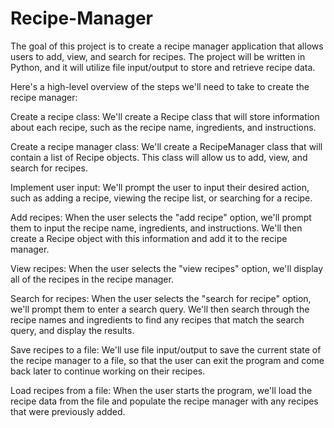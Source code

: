 # Recipe-Manager

The goal of this project is to create a recipe manager application that allows users to add, view, and search for recipes. The project will be written in Python, and it will utilize file input/output to store and retrieve recipe data.

Here's a high-level overview of the steps we'll need to take to create the recipe manager:

Create a recipe class: We'll create a Recipe class that will store information about each recipe, such as the recipe name, ingredients, and instructions.

Create a recipe manager class: We'll create a RecipeManager class that will contain a list of Recipe objects. This class will allow us to add, view, and search for recipes.

Implement user input: We'll prompt the user to input their desired action, such as adding a recipe, viewing the recipe list, or searching for a recipe.

Add recipes: When the user selects the "add recipe" option, we'll prompt them to input the recipe name, ingredients, and instructions. We'll then create a Recipe object with this information and add it to the recipe manager.

View recipes: When the user selects the "view recipes" option, we'll display all of the recipes in the recipe manager.

Search for recipes: When the user selects the "search for recipe" option, we'll prompt them to enter a search query. We'll then search through the recipe names and ingredients to find any recipes that match the search query, and display the results.

Save recipes to a file: We'll use file input/output to save the current state of the recipe manager to a file, so that the user can exit the program and come back later to continue working on their recipes.

Load recipes from a file: When the user starts the program, we'll load the recipe data from the file and populate the recipe manager with any recipes that were previously added.
